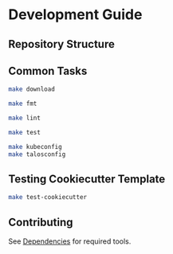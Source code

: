 # Development Guide

## Repository Structure

## Common Tasks

  ```sh
  make download
  ```

  ```sh
  make fmt
  ```

  ```sh
  make lint
  ```

  ```sh
  make test
  ```

  ```sh
  make kubeconfig
  make talosconfig
  ```

## Testing Cookiecutter Template

```sh
make test-cookiecutter
```

## Contributing

See [Dependencies](dependencies.md) for required tools.
